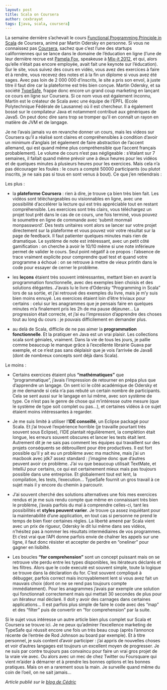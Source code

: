 ```yaml
---
layout: post
title: Scala on Coursera
author: cexbrayat
tags: [java, scala, coursera]
---
```


La semaine dernière s’achevait le cours [Functional Programming Principle in Scala](https://class.coursera.org/progfun-2012-001/class/index) de Coursera, animé par Martin Odersky en personne. Si vous ne connaissez pas [Coursera](https://www.coursera.org/), sachez que c’est l’une des startups californiennes qui se lance dans le domaine de l’éducation en ligne (l’une de leur dernière recrue est [Pamela Fox](https://twitter.com/pamelafox), speakeuse à [Mix-it 2012](http://mix-it.fr), et qui, alors qu’elle n’était pas encore employée, avait fait une keynote sur l’éducation). Sur le site, vous suivez des cours en vidéo, vous avez des exercices à faire et à rendre, vous recevez des notes et à la fin un diplome si vous avez été sages. Avec pas loin de 2 000 000 d’inscrits, le site a pris son envol, à juste titre il faut dire car la plateforme est très bien conçue. Martin Odersky, et sa société [TypeSafe](http://hypedrivendev.wordpress.com/2011/05/18/typesafe-scala-akka/), frappe donc encore un grand coup marketing en lançant ce cours en ligne sur Coursera. Si ce nom vous est également inconnu, Martin est le créateur de Scala avec une équipe de l’EPFL (Ecole Polytechnique Fédérale de Lausanne) où il est chercheur. Il a également bossé sur le compilateur Java et notamment contribué aux génériques de Java5. On peut donc dire sans trop se tromper qu’il en connaît un rayon en matière de JVM et de langage.

 

Je ne l’avais jamais vu en revanche donner un cours, mais les videos sur Coursera qu’il a réalisé sont claires et compréhensibles à condition d’avoir un minimum d’anglais (et également de faire abstraction de l’accent allemand, qui est quand même plus compréhensible que l’accent français probablement). Le volume de cours n’est pas négligeable : s’étalant sur 7 semaines, il fallait quand même prévoir une à deux heures pour les vidéos et de quelques minutes à plusieurs heures pour les exercices. Mais cela n’a pas décourager les foules : le cours a compté 50000 participants (ou plutot inscrits, je ne sais pas si tous en sont venus à bout). Ce que j’en retiendrais :

 

Les plus :

- la __plateforme Coursera__ : rien à dire, je trouve ça bien très bien fait. Les vidéos sont téléchargeables ou visionnables en ligne, avec une possibilité d’accélérer la lecture qui est très appréciable tout en restant compréhensible. Les exercices sont très clairs, vous téléchargez un projet tout prêt dans le cas de ce cours, une fois terminé, vous pouvez le soumettre en ligne de commande avec ‘submit monmail monpassword’. Des tests unitaires vont alors se lancer sur votre projet directement sur la plateforme et vous pouvez voir votre résultat sur la page de feedback. Il faut patienter quelques minutes mais rien de dramatique. Le système de note est intéressant, avec un petit côté gamification : on cherche à avoir le 10/10 même si une note inférieure permet de valider le cours. Seul point négatif à ce propos : l’absence de trace vraiment explicite pour comprendre quel test et quand votre programme a échoué : on se retrouve à mettre de vieux println dans le code pour essayer de cerner le problème.

- les __leçons__ étaient très souvent intéressantes, mettant bien en avant la programmation fonctionnelle, avec des exemples bien choisis et des solutions élégantes. J’avais lu le livre d’Odersky “Programming in Scala” lors de sa sortie, et j’ai retrouvé des exemples du livre, mais je m’y suis bien moins ennuyé. Les exercices étaient loin d’être triviaux pour certains : celui sur les anagrammes que je pensais faire en quelques minutes m’a finalement pris les 2h de ma pause déjeuner... La progression était correcte, et j’ai eu l’impression d’apprendre des choses tout au long du cours : je pouvais difficilement en demander plus.

- au delà de Scala, difficile de ne pas aimer la __programmation fonctionnelle__. Et la pratiquer en Java est un vrai plaisir. Les collections scala sont géniales, vraiment. Dans la vie de tous les jours, je pallie comme beaucoup le manque grâce à l’excellente librairie Guava par exemple, et ce n’est pas sans déplaisir que je vois l’arrivée de Java8 (dont de nombreux concepts sont déjà dans Scala).

 

Le moins :

- Certains exercices étaient plus __“mathématiques”__ que “programmatique”, j’avais l’impression de retourner en prépa plus que d’apprendre un langage. On sent ici le côté académique de Odersky et je me demande si cela n’a pas rebuté un certain nombre de participants. Cela se sent aussi sur le langage en lui même, avec son système de type. Ce n’est pas le genre de chose qui m’intéresse outre mesure (que le système de type soit complet ou pas...), et certaines vidéos à ce sujet étaient moins intéressantes à regarder.

- Je me suis limité à utiliser l’__IDE conseillé__, un Eclipse packagé pour Scala. Et j’ai trouvé l’expérience horrible (je travaille pourtant très souvent sous Eclipse), l’IDE plantait régulièrement, la complétion était longue, les erreurs souvent obscures et lancer les tests était lent. Autrement dit je ne sais pas comment les équipes qui travaillent sur des projets conséquents se débrouillent pour être productives. Il est fort possible qu’il y ait eu un problème avec ma machine, mais j’ai un macbook avec jdk7 assez standard : j’imagine donc que d’autres peuvent avoir ce problème. J’ai vu que beaucoup utilisait TextMate, et IntelliJ pour certains, ce qui est certainement mieux mais pas toujours possible dans une entreprise. Et globalement tout est lent, la compilation, les tests, l’execution... TypeSafe fournit un gros travail à ce sujet mais il y encore du chemin à parcourir.

- J’ai souvent cherché des solutions alternatives une fois mes exercices rendus et je me suis rendu compte que même en connaissant très bien le problème, j’avais parfois du mal à comprendre celles-ci, tant les possibilités et __styles peuvent varier__. Je trouve ça assez inquiétant pour la maintenabilité d’une application, en tout cas si personne ne prend le temps de bien fixer certaines règles. La liberté amené par Scala vient avec un prix de rigueur, Odersky le dit lui même dans ses vidéos, n’hésitez pas à nommer les résultats intermédiaires de vos programmes. Et c’est vrai que l’API donne parfois envie de chaîner les appels sur une ligne, il faut donc résister et accepter de perdre en “oneliner” pour gagner en lisibilté.

- Les boucles __“for comprehension”__ sont un concept puissant mais on se retrouve vite perdu entre les types disponibles, les itérateurs déclarés et les filtres. Alors que le code executé est souvent simple, toute la logique se trouve dans la déclaration du for. C’est souvent compliqué à débugger, parfois correct mais incroyablement lent si vous avez fait un mauvais choix (dont on ne se rend pas toujours compte immédiatement). Pour les anagrammes j’avais par exemple une solution qui fonctionnait correctement mais qui mettait 30 secondes de plus pour un itérateur mal déclaré. Il doit y avoir des carnages dans certaines applications... Il est parfois plus simple de faire le code avec des “map” et des “filter” puis de convertir en “for comprehension” par la suite.

 

Si le sujet vous intéresse un autre article bien plus complet sur Scala et Coursera se trouve ici. Je ne peux qu’admirer l’excellence marketing de TypeSafe qui réussit encore une fois un très beau coup (après l’annonce récente de l’entrée de Rod Johnson au board par exemple). Et à titre personnel, je suis content d’avoir participer : j’ai appris de nouvelles choses et voir d’autres langages est toujours un excellent moyen de progresser. Je ne suis par contre toujours pas convaincu pour faire un vrai gros projet de la vraie vie avec. Ou alors avec un mec de chez Twitter ou Foursquare qui vient m’aider à démarrer et à prendre les bonnes options et les bonnes pratiques. Mais on en a rarement sous la main. Je surveille quand même du coin de l’oeil, on ne sait jamais...

_Article publié sur le [blog de Cédric](http://hypedrivendev.wordpress.com/2012/11/30/scala-on-coursera)_